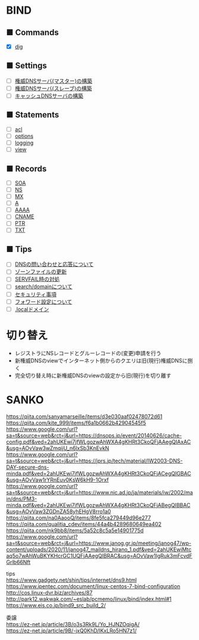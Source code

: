 # BIND
## ■ Commands
- [x] [dig](https://github.com/thetaru/memorandum/tree/master/OS/Linux/CentOS8/BIND/dig) 
## ■ Settings
- [ ] [権威DNSサーバ(マスター)の構築](https://github.com/thetaru/memorandum/tree/master/OS/Linux/CentOS8/BIND/auth_dns_server_master)
- [ ] [権威DNSサーバ(スレーブ)の構築](https://github.com/thetaru/memorandum/tree/master/OS/Linux/CentOS8/BIND/auth_dns_server_slave)
- [ ] [キャッシュDNSサーバの構築](https://github.com/thetaru/memorandum/tree/master/OS/Linux/CentOS8/BIND/cache_dns_server)
## ■ Statements
- [ ] [acl](https://github.com/thetaru/memorandum/tree/master/OS/Linux/CentOS8/BIND/acl)
- [ ] [options](https://github.com/thetaru/memorandum/tree/master/OS/Linux/CentOS8/BIND/options)
- [ ] [logging](https://github.com/thetaru/memorandum/tree/master/OS/Linux/CentOS8/BIND/logging)
- [ ] [view](https://github.com/thetaru/memorandum/tree/master/OS/Linux/CentOS8/BIND/view)
## ■ Records
- [ ] [SOA](https://github.com/thetaru/memorandum/tree/master/OS/Linux/CentOS8/BIND/records)
- [ ] [NS](https://github.com/thetaru/memorandum/tree/master/OS/Linux/CentOS8/BIND/records)
- [ ] [MX](https://github.com/thetaru/memorandum/tree/master/OS/Linux/CentOS8/BIND/records)
- [ ] [A](https://github.com/thetaru/memorandum/tree/master/OS/Linux/CentOS8/BIND/records)
- [ ] [AAAA](https://github.com/thetaru/memorandum/tree/master/OS/Linux/CentOS8/BIND/records)
- [ ] [CNAME](https://github.com/thetaru/memorandum/tree/master/OS/Linux/CentOS8/BIND/records)
- [ ] [PTR](https://github.com/thetaru/memorandum/tree/master/OS/Linux/CentOS8/BIND/records)
- [ ] [TXT](https://github.com/thetaru/memorandum/tree/master/OS/Linux/CentOS8/BIND/records)
## ■ Tips
- [ ] [DNSの問い合わせと応答について](https://github.com/thetaru/memorandum/tree/master/OS/Linux/CentOS8/BIND/about_query)
- [ ] [ゾーンファイルの更新](https://github.com/thetaru/memorandum/tree/master/OS/Linux/CentOS8/BIND/update_zonefile)
- [ ] [SERVFAIL時の対処](https://github.com/thetaru/memorandum/tree/master/OS/Linux/CentOS8/BIND/servfail)
- [ ] [search/domainについて](https://github.com/thetaru/memorandum/tree/master/OS/Linux/CentOS8/BIND/search_domain)
- [ ] [セキュリティ事項](https://github.com/thetaru/memorandum/tree/master/OS/Linux/CentOS8/BIND/security)
- [ ] [フォワード設定について](https://github.com/thetaru/memorandum/tree/master/OS/Linux/CentOS8/BIND/about_forward)
- [ ] [.localドメイン](https://github.com/thetaru/memorandum/tree/master/OS/Linux/CentOS8/BIND/dot_local)

# 切り替え
- レジストラにNSレコードとグルーレコードの(変更)申請を行う
- 新権威DNSのviewでインターネット側からのクエリは旧(現行)権威DNSに捌く
- 完全切り替え時に新権威DNSのviewの設定から旧(現行)を切り離す

# SANKO
https://qiita.com/sanyamarseille/items/d3e030aaf02478072d61  
https://qiita.com/kite_999/items/f6a1b0662b42904545f5  
https://www.google.com/url?sa=t&source=web&rct=j&url=https://dnsops.jp/event/20140626/cache-config.pdf&ved=2ahUKEwi7jfWLgozwAhWXA4gKHRt3CkoQFjAAegQIAxAC&usg=AOvVaw3wZmqijU_n6lxSb3KnEvkN  
https://www.google.com/url?sa=t&source=web&rct=j&url=https://jprs.jp/tech/material/IW2003-DNS-DAY-secure-dns-minda.pdf&ved=2ahUKEwi7jfWLgozwAhWXA4gKHRt3CkoQFjACegQIGBAC&usg=AOvVaw1rYRnEuv0KsW6kH9-1Orxf  
https://www.google.com/url?sa=t&source=web&rct=j&url=https://www.nic.ad.jp/ja/materials/iw/2002/main/dns/PM3-minda.pdf&ved=2ahUKEwi7jfWLgozwAhWXA4gKHRt3CkoQFjABegQIBBAC&usg=AOvVaw3ZGDnZA58yhEHgV8rro1a0 
https://qiita.com/na0AaooQ/items/8fe5fca279449d96e277  
https://qiita.com/qualitia_cdev/items/44a4b4289680649ea402  
https://qiita.com/nk9bb8/items/5a52c8c5a5e14901775d  
https://www.google.com/url?sa=t&source=web&rct=j&url=https://www.janog.gr.jp/meeting/janog47/wp-content/uploads/2020/11/janog47_maildns_hirano_1.pdf&ved=2ahUKEwiMtcaq5o7wAhWuBKYKHcrGC1UQFjAAegQIBRAC&usg=AOvVaw1IgRuk3mFcvdFGrlb66Nft
  

tips  
https://www.gadgety.net/shin/tips/internet/dns9.html  
https://www.ipentec.com/document/linux-centos-7-bind-configuration  
http://cos.linux-dvr.biz/archives/87  
http://park12.wakwak.com/~eslab/pcmemo/linux/bind/index.html#1  
https://www.eis.co.jp/bind9_src_build_2/
  
委譲  
https://ez-net.jp/article/3B/o3s3Rk9L/Yo_HJNZOqigA/  
https://ez-net.jp/article/9B/-jxQ0KhD/lKxLRo5HN7z1/  


